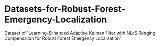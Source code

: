 # Datasets-for-Robust-Forest-Emergency-Localization
Dataset of "Learning-Enhanced Adaptive Kalman Filter with  NLoS Ranging Compensation for Robust Forest  Emergency Localization"
